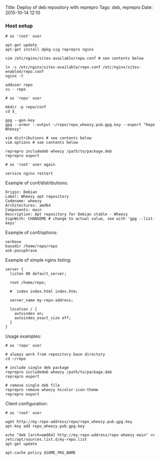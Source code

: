 Title: Deploy of deb repository with reprepro
Tags: deb, reprepro
Date: 2015-10-14 12:10

### Host setup

    # as 'root' user
 
    apt-get update
    apt-get install dpkg-sig reprepro nginx
 
    vim /etc/nginx/sites-available/repo.conf # see contents below
 
    ln -s /etc/nginx/sites-available/repo.conf /etc/nginx/sites-enabled/repo.conf
    nginx -t
 
    adduser repo
    su - repo
 
    # as 'repo' user
 
    mkdir -p repo/conf
    cd $_
 
    gpg --gen-key
    gpg --armor --output ~/repo/repo_wheezy.pub.gpg.key --export "Repo Wheezy"
 
    vim distributions # see contents below
    vim options # see contents below
 
    reprepro includedeb wheezy /path/to/package.deb
    reprepro export
 
    # as 'root' user again
 
    service nginx restart

Example of conf/distributions:

    Origin: Debian
    Label: Wheezy apt repository
    Codename: wheezy
    Architectures: amd64
    Components: main
    Description: Apt repository for Debian stable - Wheezy
    SignWith: CHANGEME # change to actual value, see with 'gpg --list-keys'

Example of conf/options:

    verbose
    basedir /home/repo/repo
    ask-passphrase

Example of simple nginx listing:

    server {
      listen 80 default_server;
    
      root /home/repo;
 
      #  index index.html index.htm;
 
      server_name my-repo-address;
 
      location / {
        autoindex on;
        autoindex_exact_size off;
      }
    }

Usage examples:

    # as 'repo' user
    
    # always work from repository base directory
    cd ~/repo
    
    # include single deb package
    reprepro includedeb wheezy /path/to/package.deb
    reprepro export
 
    # remove single deb file
    reprepro remove wheezy hicolor-icon-theme
    reprepro export

Client configuration:

    # as 'root' user
     
    wget http://my-repo-address/repo/repo_wheezy.pub.gpg.key
    apt-key add repo_wheezy.pub.gpg.key
 
    echo "deb [arch=amd64] http://my-repo-address/repo wheezy main" >> /etc/apt/sources.list.d/my-repo.list
    apt-get update
 
    apt-cache policy $SOME_PKG_NAME

